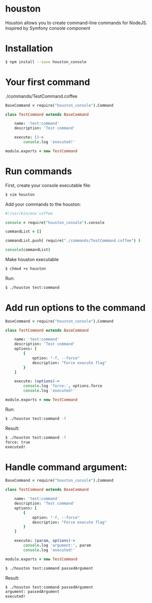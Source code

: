 # houston

Houston allows you to create command-line commands for NodeJS. Inspired by Symfony console component

# Installation

```sh
$ npm install --save houston_console
```

# Your first command

./commands/TestCommand.coffee

```coffee
BaseCommand = require("houston_console").Command

class TestCommand extends BaseCommand

    name: 'test:command'
    description: 'Test command'

    execute: ()->
        console.log 'executed!'

module.exports = new TestCommand
```

# Run commands

First, create your console executable file:

```sh
$ vim houston
```

Add your commands to the houston:

```coffee
#!/usr/bin/env coffee

console = require("houston_console").console

commandList = []

commandList.push( require("./commands/TestCommand.coffee") )

console(commandList)
```

Make houston executable

```sh
$ chmod +x houston
```

Run:

```sh
$ ./houston test:command
```

# Add run options to the command

```coffee
BaseCommand = require("houston_console").Command

class TestCommand extends BaseCommand

    name: 'test:command'
    description: 'Test command'
    options: [
        {
            option: "-f, --force"
            description: "Force execute flag"
        }
    ]

    execute: (options)->
        console.log 'force:', options.force
        console.log 'executed!'

module.exports = new TestCommand
```

Run:

```sh
$ ./houston test:command -f
```

Result:

```sh
$ ./houston test:command -f
force: true
executed!
```

# Handle command argument:

```coffee
BaseCommand = require("houston_console").Command

class TestCommand extends BaseCommand

    name: 'test:command'
    description: 'Test command'
    options: [
        {
            option: "-f, --force"
            description: "Force execute flag"
        }
    ]

    execute: (param, options)->
        console.log 'argument:', param
        console.log 'executed!'

module.exports = new TestCommand
```

```sh
$ ./houston test:command passedArgument
```

Result:

```sh
$ ./houston test:command passedArgument
argument: passedArgument
executed!
```
